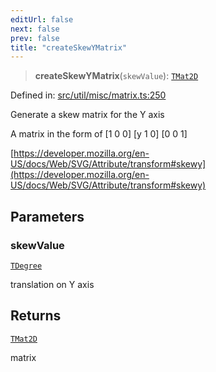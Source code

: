 ```yaml
---
editUrl: false
next: false
prev: false
title: "createSkewYMatrix"
---
```


> **createSkewYMatrix**(`skewValue`): [`TMat2D`](/api/type-aliases/tmat2d/)

Defined in: [src/util/misc/matrix.ts:250](https://github.com/fabricjs/fabric.js/blob/8206f10a405480a7ba988ff6cfdde6412c1f13f8/src/util/misc/matrix.ts#L250)

Generate a skew matrix for the Y axis

A matrix in the form of
[1 0 0]
[y 1 0]
[0 0 1]

[https://developer.mozilla.org/en-US/docs/Web/SVG/Attribute/transform#skewy](https://developer.mozilla.org/en-US/docs/Web/SVG/Attribute/transform#skewy)

## Parameters

### skewValue

[`TDegree`](/api/type-aliases/tdegree/)

translation on Y axis

## Returns

[`TMat2D`](/api/type-aliases/tmat2d/)

matrix

